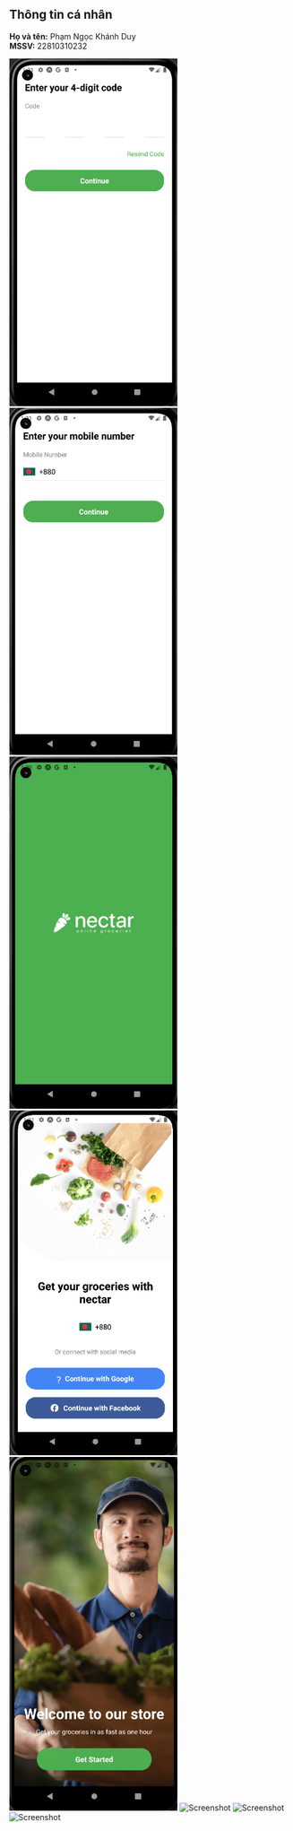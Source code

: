 ## Thông tin cá nhân

**Họ và tên:** Phạm Ngọc Khánh Duy  
**MSSV:** 22810310232

<img src="./assets/image1.png" alt="Screenshot" width="300" />
<img src="./assets/image2.png" alt="Screenshot" width="300" />
<img src="./assets/image3.png" alt="Screenshot" width="300" />
<img src="./assets/image4.png" alt="Screenshot" width="300" />
<img src="./assets/image5.png" alt="Screenshot" width="300" />
<img src="./assets/image6.png" alt="Screenshot" width="300" />
<img src="./assets/image7.png" alt="Screenshot" width="300" />
<img src="./assets/image8.png" alt="Screenshot" width="300" />
